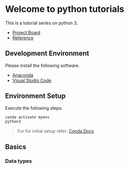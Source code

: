 # Welcome to python tutorials
This is a tutorial series on python 3.
* [Project Board](https://github.com/sal0w/sal0w/projects/2?add_cards_query=is%3Aopen)
* [Reference](https://docs.python.org/3/tutorial/)

## Development Environment
Please install the following software.
* [Anaconda](https://www.anaconda.com/distribution/)
* [Visual Studio Code](https://code.visualstudio.com/)

## Environment Setup
Execute the following steps:
```bash
conda activate myenv
python3
```
>For for initial setup refer: [Conda Docs](https://docs.conda.io/projects/conda/en/latest/user-guide/tasks/manage-environments.html)

## Basics
### Data types
